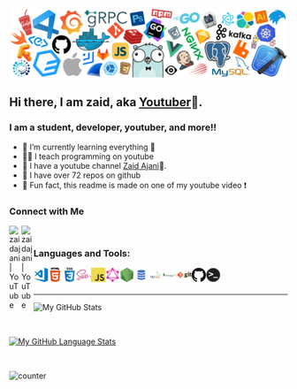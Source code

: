 ![header-image](.//header_white_.png)

## Hi there, I am zaid, aka <a href="https://youtube.com/zaidajani">Youtuber</a>👋.

### I am a student, developer, youtuber, and more!!

* 🌱 I’m currently learning everything 🤣
* 👩‍🏫 I teach programming on youtube
* 🏫 I have a youtube channel <a href="https://youtube.com/zaidajani">Zaid Ajani</a>👋.
* 🎈 I have over 72 repos on github
* 🎉 Fun fact, this readme is made on one of my youtube video ❗

### Connect with Me

<a href="https://youtube.com/zaidajani"><img align="left" alt="zaidajani | YouTube" width="22px" src="https://cdn.jsdelivr.net/npm/simple-icons@v3/icons/youtube.svg"/></a>
<a href="mailto:zaid.metal.ajani@gmail.com"><img align="left" alt="zaidajani | YouTube" width="22px" src="https://cdn.jsdelivr.net/npm/simple-icons@v3/icons/gmail.svg"/></a>

<br />

### Languages and Tools:

<img align="left" alt="Visual Studio Code" width="26px" src="https://raw.githubusercontent.com/github/explore/80688e429a7d4ef2fca1e82350fe8e3517d3494d/topics/visual-studio-code/visual-studio-code.png" />
<img align="left" alt="HTML5" width="26px" src="https://raw.githubusercontent.com/github/explore/80688e429a7d4ef2fca1e82350fe8e3517d3494d/topics/html/html.png" />
<img align="left" alt="CSS3" width="26px" src="https://raw.githubusercontent.com/github/explore/80688e429a7d4ef2fca1e82350fe8e3517d3494d/topics/css/css.png" />
<img align="left" alt="Sass" width="26px" src="https://raw.githubusercontent.com/github/explore/80688e429a7d4ef2fca1e82350fe8e3517d3494d/topics/sass/sass.png" />
<img align="left" alt="JavaScript" width="26px" src="https://raw.githubusercontent.com/github/explore/80688e429a7d4ef2fca1e82350fe8e3517d3494d/topics/javascript/javascript.png" />
<img align="left" alt="GraphQL" width="26px" src="https://raw.githubusercontent.com/github/explore/80688e429a7d4ef2fca1e82350fe8e3517d3494d/topics/graphql/graphql.png" />
<img align="left" alt="Node.js" width="26px" src="https://raw.githubusercontent.com/github/explore/80688e429a7d4ef2fca1e82350fe8e3517d3494d/topics/nodejs/nodejs.png" />
<img align="left" alt="SQL" width="26px" src="https://raw.githubusercontent.com/github/explore/80688e429a7d4ef2fca1e82350fe8e3517d3494d/topics/sql/sql.png" />
<img align="left" alt="MySQL" width="26px" src="https://raw.githubusercontent.com/github/explore/80688e429a7d4ef2fca1e82350fe8e3517d3494d/topics/mysql/mysql.png" />
<img align="left" alt="MongoDB" width="26px" src="https://raw.githubusercontent.com/github/explore/80688e429a7d4ef2fca1e82350fe8e3517d3494d/topics/mongodb/mongodb.png" />
<img align="left" alt="Git" width="26px" src="https://raw.githubusercontent.com/github/explore/80688e429a7d4ef2fca1e82350fe8e3517d3494d/topics/git/git.png"/>
<img align="left" alt="GitHub" width="26px" src="https://raw.githubusercontent.com/github/explore/78df643247d429f6cc873026c0622819ad797942/topics/github/github.png" />
<img align="left" alt="HTML5" width="26px" src="https://raw.githubusercontent.com/github/explore/80688e429a7d4ef2fca1e82350fe8e3517d3494d/topics/terminal/terminal.png" />

<br />
<br />

---

![My GitHub Stats](https://github-readme-stats.vercel.app/api/?username=zaidajani)

<br>

[![My GitHub Language Stats](https://github-readme-stats.vercel.app/api/top-langs/?username=zaidajani)]()

<br>

![counter](https://engv9lixq2f3rpd.m.pipedream.net)
